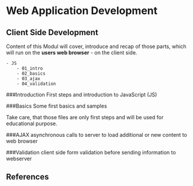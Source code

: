 
# Web Application Development
## Client Side Development

Content of this Modul will cover, introduce and recap of those parts, which will run on the **users web browser** - on the client side.

	- JS
		- 01_intro
		- 02_basics
		- 03_ajax
		- 04_validation


###Introduction
First steps and introduction to JavaScript (JS)

###Basics
Some first basics and samples

Take care, that those files are only first steps and will be used for educational purpose.

###AJAX
asynchronous calls to server to load additional or new content to web browser

###Validation
client side form validation before sending information to webserver

## References
